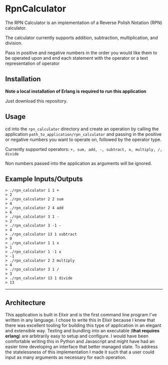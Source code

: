 # RpnCalculator

The RPN Calculator is an implementation of a Reverse Polish Notation (RPN) calculator.

The calculator currently supports addition, subtraction, multiplication, and division.

Pass in positive and negative numbers in the order you would like them to be operated upon and end each statement with the operator or a text representation of operator

## Installation

**Note a local installation of Erlang is required to run this application**

Just download this repository.

## Usage

cd into the `rpn_calculator` directory and create an operation by calling the application `path_to_application/rpn_calculator` and passing in the positive or negative numbers you want to operate on, followed by the operator type.

Currently supported operators: `+, sum, add, -, subtract, x, multiply, /, divide`

Non numbers passed into the application as arguments will be ignored.

Example Inputs/Outputs
--------------------


    > ./rpn_calculator 1 1 +
    > 2
    > ./rpn_calculator 2 2 sum
    > 4
    > ./rpn_calculator 2 4 add
    > 6
    > ./rpn_calculator 3 1 -
    > 2
    > ./rpn_calculator 3 -1 -
    > 4
    > ./rpn_calculator 13 1 subtract
    > 0
    > ./rpn_calculator 1 1 x
    > 1
    > ./rpn_calculator 1 -1 x
    > -1
    > ./rpn_calculator 2 2 multiply
    > 4
    > ./rpn_calculator 3 1 /
    > 3
    > ./rpn_calculator 13 1 divide
    > 13

---

## Architecture

This application is built in Elixir and is the first command line program I've written in any language. I chose to write this in Elixir because I knew that there was excellent tooling for building this type of application in an elegant and extensible way. Testing and bundling into an executable (**that requires erlang**) are arbitrarily easy to setup and configure. I would have been comfortable writing this in Python and Javascript and might have had an easier time developing an interface that better managed state. To address the statelessness of this implementation I made it such that a user could input as many arguments as necessary for each operation.